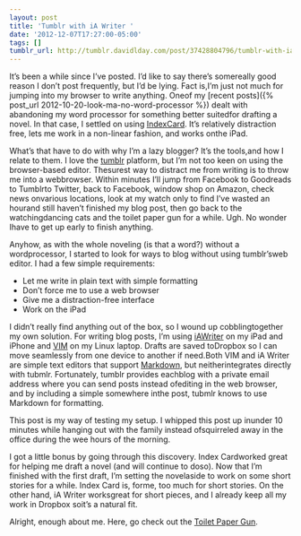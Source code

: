 ```yaml
---
layout: post
title: 'Tumblr with iA Writer '
date: '2012-12-07T17:27:00-05:00'
tags: []
tumblr_url: http://tumblr.davidlday.com/post/37428804796/tumblr-with-ia-writer
---
```

It’s been a while since I’ve posted. I’d like to say there’s somereally good reason I don’t post frequently, but I’d be lying. Fact is,I’m just not much for jumping into my browser to write anything. Oneof my [recent posts]({% post_url 2012-10-20-look-ma-no-word-processor %}) dealt with abandoning my word processor for something better suitedfor drafting a novel. In that case, I settled on using [IndexCard](http://www.denvog.com/apps/index-card/). It’s relatively distraction free, lets me work in a non-linear fashion, and works onthe iPad.

What’s that have to do with why I’m a lazy blogger? It’s the tools,and how I relate to them. I love the [tumblr](http://tumblr.com/) platform, but I’m not too keen on using the browser-based editor. Thesurest way to distract me from writing is to throw me into a webbrowser. Within minutes I’ll jump from Facebook to Goodreads to Tumblrto Twitter, back to Facebook, window shop on Amazon, check news onvarious locations, look at my watch only to find I’ve wasted an hourand still haven’t finished my blog post, then go back to the watchingdancing cats and the toilet paper gun for a while. Ugh. No wonder Ihave to get up early to finish anything.

Anyhow, as with the whole noveling (is that a word?) without a wordprocessor, I started to look for ways to blog without using tumblr’sweb editor. I had a few simple requirements:

* Let me write in plain text with simple formatting
* Don’t force me to use a web browser
* Give me a distraction-free interface
* Work on the iPad

I didn’t really find anything out of the box, so I wound up cobblingtogether my own solution. For writing blog posts, I’m using [iAWriter](http://www.iawriter.com/) on my iPad and iPhone and [VIM](http://www.vim.org/) on my Linux laptop. Drafts are saved toDropbox so I can move seamlessly from one device to another if need.Both VIM and iA Writer are simple text editors that support [Markdown](http://daringfireball.net/projects/markdown/), but neitherintegrates directly with tubmlr. Fortunately, tumblr provides eachblog with a private email address where you can send posts instead ofediting in the web browser, and by including a simple  somewhere inthe post, tubmlr knows to use Markdown for formatting.

This post is my way of testing my setup. I whipped this post up inunder 10 minutes while hanging out with the family instead ofsquirreled away in the office during the wee hours of the morning.

I got a little bonus by going through this discovery. Index Cardworked great for helping me draft a novel (and will continue to doso). Now that I’m finished with the first draft, I’m setting the novelaside to work on some short stories for a while. Index Card is, forme, too much for short stories. On the other hand, iA Writer worksgreat for short pieces, and I already keep all my work in Dropbox soit’s a natural fit.

Alright, enough about me. Here, go check out the [Toilet Paper Gun](http://stuffistolefromtheinternet.com/video/toilet-paper-gun-prank/).
